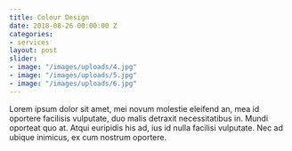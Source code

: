 ```yaml
---
title: Colour Design
date: 2018-08-26 00:00:00 Z
categories:
- services
layout: post
slider:
- image: "/images/uploads/4.jpg"
- image: "/images/uploads/5.jpg"
- image: "/images/uploads/6.jpg"
---
```


Lorem ipsum dolor sit amet, mei novum molestie eleifend an, mea id oportere facilisis vulputate, duo malis detraxit necessitatibus in. Mundi oporteat quo at. Atqui euripidis his ad, ius id nulla facilisi vulputate. Nec ad ubique inimicus, ex cum nostrum oportere.